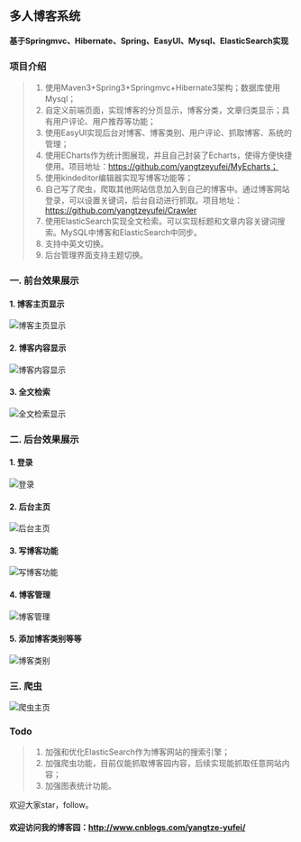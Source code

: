 
## 多人博客系统
#### 基于Springmvc、Hibernate、Spring、EasyUI、Mysql、ElasticSearch实现

### **项目介绍**

>1. 使用Maven3+Spring3+Springmvc+Hibernate3架构；数据库使用Mysql；
>2. 自定义前端页面，实现博客的分页显示，博客分类，文章归类显示；具有用户评论、用户推荐等功能；
>3. 使用EasyUI实现后台对博客、博客类别、用户评论、抓取博客、系统的管理；
>4. 使用ECharts作为统计图展现，并且自己封装了Echarts，使得方便快捷使用。项目地址：https://github.com/yangtzeyufei/MyEcharts；
>5. 使用kindeditor编辑器实现写博客功能等；
>6. 自己写了爬虫，爬取其他网站信息加入到自己的博客中。通过博客网站登录，可以设置关键词，后台自动进行抓取。项目地址：https://github.com/yangtzeyufei/Crawler
>7. 使用ElasticSearch实现全文检索。可以实现标题和文章内容关键词搜索。MySQL中博客和ElasticSearch中同步。
>8. 支持中英文切换。
>9. 后台管理界面支持主题切换。

### **一. 前台效果展示**
#### **1. 博客主页显示**
![博客主页显示](http://images.cnblogs.com/cnblogs_com/yangtze-yufei/860899/o_newindex.png)
#### **2. 博客内容显示**
![博客内容显示](http://images.cnblogs.com/cnblogs_com/yangtze-yufei/860899/o_%e6%96%87%e7%ab%a0%e5%86%85%e5%ae%b9.png)
#### **3. 全文检索**
![全文检索显示](http://images.cnblogs.com/cnblogs_com/yangtze-yufei/860899/o_%e5%85%a8%e6%96%87%e6%a3%80%e7%b4%a2.png)

### **二. 后台效果展示**
#### **1. 登录**
![登录](http://images.cnblogs.com/cnblogs_com/yangtze-yufei/860899/o_%e7%99%bb%e5%bd%95.png)
#### **2. 后台主页**
![后台主页](http://images.cnblogs.com/cnblogs_com/yangtze-yufei/860899/o_%e5%90%8e%e5%8f%b0%e4%b8%bb%e9%a1%b5.png)
#### **3. 写博客功能**
![写博客功能](http://images.cnblogs.com/cnblogs_com/yangtze-yufei/860899/o_%e6%96%b0%e5%bb%ba%e5%8d%9a%e5%ae%a2.png)
#### **4. 博客管理**
![博客管理](http://images.cnblogs.com/cnblogs_com/yangtze-yufei/860899/o_%e5%8d%9a%e5%ae%a2%e5%86%85%e5%ae%b9%e7%ae%a1%e7%90%86.png)
#### **5. 添加博客类别等等**
![博客类别](http://images.cnblogs.com/cnblogs_com/yangtze-yufei/860899/o_%e5%8d%9a%e5%ae%a2%e7%b1%bb%e5%88%ab%e7%ae%a1%e7%90%86.png)

### **三. 爬虫**
![爬虫主页](http://images.cnblogs.com/cnblogs_com/yangtze-yufei/860899/o_Blog%20Crawler_005.png)

### **Todo**
>1. 加强和优化ElasticSearch作为博客网站的搜索引擎；
>2. 加强爬虫功能，目前仅能抓取博客园内容，后续实现能抓取任意网站内容；
>3. 加强图表统计功能。


欢迎大家star，follow。

#### **欢迎访问我的博客园：http://www.cnblogs.com/yangtze-yufei/**
